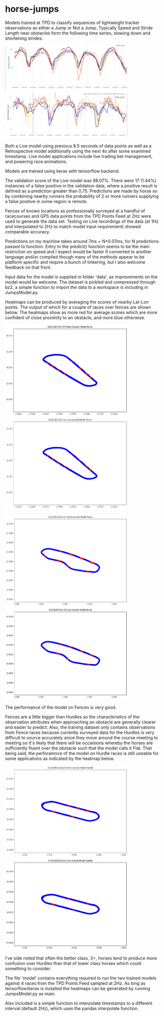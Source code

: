 # horse-jumps
Models trained at TPD to classify sequences of lightweight tracker observations as either a Jump or Not a Jump. Typically Speed and Stride Length near obstacles form the following time series, slowing down and shortening strides:

<img src="/images/speed.png" alt="Speed near Obstacles" width="400" height="150">
<img src="/images/strideLength.png" alt="Stride Length near Obstacles" width="400" height="150">

Both a Live model using previous 8.5 seconds of data points as well as a Retrospective model additionally using the next 4s after some examined timestamp. Live model applications include live trading bet management, and powering race animations.

Models are trained using keras with tensorflow backend.

The validation score of the Live model was 98.07%. There were 17 (1.44%) instances of a false positive in the validation data, where a positive result is defined as a prediction greater than 0.75. Predictions are made by horse so by combining nearby runners the probability of 2 or more runners supplying a false positive in some regoin is remote.

Fences of known locations as professionally surveyed at a handful of racecourses and GPS data points from the TPD Points Feed at 2Hz were used to generate the data set. Testing on Live recordings of the data (at 1Hz and interpolated to 2Hz to match model input requirement)  showed comparable accuracy.

Predictions on my machine takes around 7ms + N\*0.07ms, for N predictions passed to function. Entry to the predict() function seems to be the main restriction on speed and I expect would be faster if converted to another language and/or compiled though many of the methods appear to be platform specific and require a bunch of tinkering, but I also welcome feedback on that front.

Input data for the model is supplied in folder 'data', as improvements on the model would be welcome. The dataset is pickled and compressed through bz2, a simple function to import the data to a workspace is including in JumpsModel.py.

Heatmaps can be produced by averaging the scores of nearby Lat-Lon points. The output of which for a couple of races over fences are shown below. The heatmaps show as more red for average scores which are more confident of close proximity to an obstacle, and more blue otherwise.

<img src="/images/WorcesterRetro.png" alt="Retrospective model applied to a race a Worcester" width="400" height="300"> <img src="/images/WorcesterLive.png" alt="Live model applied to a race a Worcester" width="400" height="300">

<img src="/images/UttoxeterRetro.png" alt="Retrospective model applied to a race a Uttoxeter" width="400" height="300"> <img src="/images/UttoxeterLive.png" alt="Live model applied to a race a Uttoxeter" width="400" height="300">

The performance of the model on Fences is very good.

Fences are a little bigger than Hurdles so the characteristics of the observation attributes when approaching an obstacle are generally clearer and easier to predict. Also, the training dataset only contains observations from Fence races because currently surveyed data for the Hurdles is very difficult to source accurately since they move around the course meeting to meeting so it's likely that there will be occaisions whereby the horses are sufficiently fluent over the obstacle such that the model calls it Flat. That being said, the perforamnce of the model on Hurdle races is still useable for some applications as indicated by the heatmap below.

<img src="/images/SouthwellRetroHurdle.png" alt="Retrospective model applied to a Hurdle race a Southwell" width="400" height="300"> <img src="/images/SouthwellLiveHurdle.png" alt="Live model applied to a Hurdle race a Southwell" width="400" height="300">

I've side noted that often the better class, 3+, horses tend to produce more confusion over Hurdles than that of lower class horses which could something to consider.

The file 'model' contains everything required to run the two trained models against 4 races from the TPD Points Feed sampled at 2Hz. As long as tensorflow/keras is installed the heatmaps can be generated by running JumpsModel.py as main.

Also included is a simple function to interpolate timestamps to a different interval (default 2Hz), which uses the pandas interpolate function.
